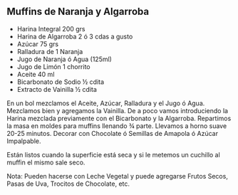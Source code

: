 Muffins de Naranja y Algarroba
------------------------------

-   Harina Integral 200 grs
-   Harina de Algarroba 2 ó 3 cdas a gusto
-   Azúcar 75 grs
-   Ralladura de 1 Naranja
-   Jugo de Naranja ó Agua (125ml)
-   Jugo de Limón 1 chorrito
-   Aceite 40 ml
-   Bicarbonato de Sodio ½ cdita
-   Extracto de Vainilla ½ cdita

En un bol mezclamos el Aceite, Azúcar, Ralladura y el Jugo ó Agua.
Mezclamos bien y agregamos la Vainilla. De a poco vamos introduciendo la
Harina mezclada previamente con el Bicarbonato y la Algarroba.
Repartimos la masa en moldes para muffins llenando ¾ parte. Llevamos a
horno suave 20-25 minutos. Decorar con Chocolate ó Semillas de Amapola ó
Azúcar Impalpable.

Están listos cuando la superficie está seca y si le metemos un cuchillo
al muffin el mismo sale seco.

Nota: Pueden hacerse con Leche Vegetal y puede agregarse Frutos Secos,
Pasas de Uva, Trocitos de Chocolate, etc.
